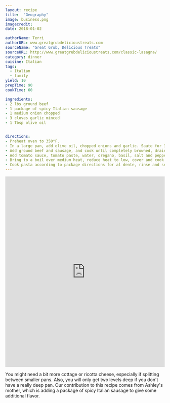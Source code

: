 ```yaml
---
layout: recipe
title:  "Geography"
image: business.png
imagecredit:
date: 2018-01-02

authorName: Terri
authorURL: www.greatgrubdelicioustreats.com
sourceName: "Great Grub, Delicious Treats"
sourceURL: http://www.greatgrubdelicioustreats.com/classic-lasagna/
category: dinner
cuisine: Italian
tags:
  - Italian
  - family
yield: 10
prepTime: 90
cookTime: 60

ingredients:
- 2 lbs ground beef
- 1 package of spicy Italian sausage
- 1 medium onion chopped
- 3 cloves garlic minced
- 1 Tbsp olive oil


directions:
- Preheat oven to 350°F.
- In a large pan, add olive oil, chopped onions and garlic. Saute for 3-4 minutes.
- Add ground beef and sausage, and cook until completely browned, drain fat. Return to pan.
- Add tomato sauce, tomato paste, water, oregano, basil, salt and pepper.
- Bring to a boil over medium heat, reduce heat to low, cover and cook for approximately 20-25 minutes, stirring occasionally.
- Cook pasta according to package directions for al dente, rinse and set aside.
---
```


<CENTER>

<iframe src="https://map.geo.admin.ch/?topic=energie&amp;lang=de&amp;layers=ch.bfe.elektrizitaetsproduktionsanlagen" width="100%" height="600" frameborder="0" style="border:0"> </iframe>

</CENTER>


You might need a bit more cottage or ricotta cheese, especially if splitting between smaller pans. Also, you will only get two levels deep if you don't have a really deep pan. Our contribution to this recipe comes from Ashley's mother, which is adding a package of spicy Italian sausage to give some additional flavor.
